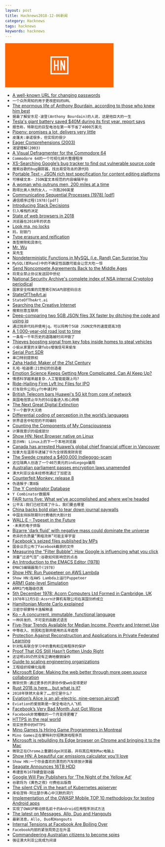 ```yaml
---
layout: post
title: Hacknews2018-12-06新闻
category: Hacknews
tags: hacknews
keywords: hacknews
---
```


![haccknews-banner](/assets/image/hacknews-banner.jpg)

- [A well-known URL for changing passwords](https://github.com/WICG/change-password-url)
- `一个众所周知的用于更改密码的URL`
- [The enormous life of Anthony Bourdain, according to those who knew him best](https://www.gq.com/story/anthony-bourdain-men-of-the-year-tribute)
- `据最了解安东尼·波登(Anthony Bourdain)的人说，这是他巨大的一生`
- [Tesla&#39;s giant battery saved $40M during its first year, report says](https://electrek.co/2018/12/06/tesla-battery-report/)
- `报告称，特斯拉的巨型电池在第一年节省了4000万美元`
- [Pipenv: promises a lot, delivers very little](https://chriswarrick.com/blog/2018/07/17/pipenv-promises-a-lot-delivers-very-little/)
- `皮蓬夫:承诺很多，但实现的很少`
- [Eager Comprehensions (2003)](https://srfi.schemers.org/srfi-42/srfi-42.html)
- `渴望理解(2003)`
- [A Visual Defragmenter for the Commodore 64](https://www.pagetable.com/?p=978)
- `Commodore 64的一个可视化碎片整理程序`
- [XS-Searching Google’s bug tracker to find out vulnerable source code](https://medium.com/@luanherrera/xs-searching-googles-bug-tracker-to-find-out-vulnerable-source-code-50d8135b7549)
- `搜索谷歌的bug跟踪器，找出易受攻击的源代码`
- [Portable Text – JSON rich text specification for content editing platforms](https://github.com/portabletext/portabletext)
- `可移植文本- JSON富文本规范的内容编辑平台`
- [A woman who outruns men, 200 miles at a time](https://www.nytimes.com/2018/12/05/sports/courtney-dauwalter-200-mile-race.html)
- `跑得比男人快的女人，一次跑200英里`
- [Communicating Sequential Processes (1978) [pdf]](https://www.cs.cmu.edu/~crary/819-f09/Hoare78.pdf)
- `通信顺序过程(1978)[pdf]`
- [Introducing Stack Decisions](https://stackshare.io/posts/introducing-stack-decisions)
- `引入堆栈的决定`
- [State of web browsers in 2018](https://ferdychristant.com/the-state-of-web-browsers-f5a83a41c1cb)
- `浏览器在2018年的状态`
- [Look ma, no locks](http://lucteo.ro/2018/11/18/look-ma-no-locks/)
- `妈，别锁门`
- [Type erasure and reification](https://eli.thegreenplace.net/2018/type-erasure-and-reification/)
- `类型擦除和具体化`
- [Mr. Wu](https://granta.com/mr-wu/)
- `吴先生`
- [Nondeterministic Functions in MySQL (i.e. Rand) Can Surprise You](https://www.percona.com/blog/2018/12/05/nondeterministic-functions-in-mysql-i-e-rand-can-surprise-you/)
- `MySQL(即Rand)中的不确定性函数可能会让您大吃一惊`
- [Send Noncompete Agreements Back to the Middle Ages](https://www.bloomberg.com/opinion/articles/2018-12-05/noncompete-agreements-are-bad-for-employees-and-the-economy)
- `将竞业禁止协议发送回中世纪`
- [National Security Archive&#39;s complete index of NSA internal Cryptolog periodical](https://nsarchive.gwu.edu/briefing-book/cyber-vault/2018-12-04/cyber-brief-cryptolog)
- `国家安全档案的完整索引NSA内部密码日志`
- [StateOfTheArt.ai](https://www.stateoftheart.ai/)
- `StateOfTheArt.ai`
- [Searching the Creative Internet](https://crawshaw.io/blog/searching-the-creative-internet)
- `搜索创意互联网`
- [Deep-comparing two 5GB JSON files 3X faster by ditching the code and using jq](https://genius.engineering/faster-and-simpler-with-the-command-line-deep-comparing-two-5gb-json-files-3x-faster-by-ditching-the-code/)
- `通过抛弃代码并使用jq，可以将两个5GB JSON文件的速度提高3倍`
- [A 1,000-year-old road lost to time](http://www.bbc.com/travel/story/20181203-a-1000-year-old-road-lost-to-time)
- `一条有一千年历史的道路被时间冲毁了`
- [Thieves boosting signal from key fobs inside homes to steal vehicles](https://www.cbc.ca/news/canada/toronto/car-thefts-rising-1.4930890)
- `小偷从家里的关键fobs增强信号来偷车`
- [Serial Port SDR](https://hackaday.com/2018/12/06/your-usb-serial-adapter-just-became-a-sdr/)
- `串口特别提款权`
- [Zaha Hadid: Maker of the 21st Century](https://www.archdaily.com/907124/zaha-hadid-maker-of-the-21st-century?ad_content=907124&amp;ad_medium=widget&amp;ad_name=editors-choice)
- `扎哈·哈迪德:21世纪的创造者`
- [Emotion Science Keeps Getting More Complicated. Can AI Keep Up?](https://howwegettonext.com/emotion-science-keeps-getting-more-complicated-can-ai-keep-up-442c19133085)
- `情感科学越来越复杂.人工智能能跟上吗?`
- [Ride-Hailing Firm Lyft Inc Files for IPO](https://www.reuters.com/article/us-lyft-ipo/ride-hailing-firm-lyft-inc-files-for-ipo-idUSKBN1O51AA)
- `打车软件公司Lyft申请IPO`
- [British Telecom bars Huawei&#39;s 5G kit from core of network](https://www.bbc.com/news/technology-46453425)
- `英国电信禁止华为的5G设备进入核心网络`
- [The Next Great Digital Extinction](https://www.wired.com/story/ideas-joi-ito-great-digitization-event/)
- `下一个数字大灭绝`
- [Differential coding of perception in the world’s languages](http://www.pnas.org/content/115/45/11369)
- `世界语言中知觉的不同编码`
- [Counting the Components of My Consciousness](https://auxiliarymemory.com/2018/11/20/counting-the-components-of-my-consciousness/)
- `计算我意识的组成部分`
- [Show HN: Next Browser native on Linux](item?id=18608454)
- `显示HN: Linux上的下一个本地浏览器`
- [Canada has arrested Huawei’s global chief financial officer in Vancouver](https://www.theglobeandmail.com/canada/article-canada-has-arrested-huaweis-global-chief-financial-officer-in/)
- `加拿大在温哥华逮捕了华为全球首席财务官`
- [The Swede created a $400,000 Indiegogo-scam](https://www.breakit.se/artikel/17260/the-swede-created-a-400-000-indiegogo-scam-is-this-his-next-project)
- `这位瑞典人创造了一个40万美元的indiegogo骗局`
- [Australian parliament passes encryption laws unamended](https://www.abc.net.au/news/2018-12-06/labor-backdown-federal-government-to-pass-greater-surveillance/10591944)
- `澳大利亚议会未经修改通过了加密法`
- [Counterfeit Monkey: release 8](https://emshort.blog/2018/12/05/counterfeit-monkey-2/)
- `伪造猴子:第8版`
- [The Y Combinator Database](https://www.ycdb.co/)
- `Y Combinator数据库`
- [FAIR turns five: What we’ve accomplished and where we’re headed](https://code.fb.com/ai-research/fair-fifth-anniversary/)
- `公平五:我们已经完成了什么，我们要去哪里`
- [China backs bold plan to tear down journal paywalls](https://www.nature.com/articles/d41586-018-07659-5)
- `中国支持拆除期刊付费墙的大胆计划`
- [WALL·E – Typeset in the Future](https://typesetinthefuture.com/2018/12/04/walle/)
- `·未来的电子排版`
- [Bizarre &#39;dark fluid&#39; with negative mass could dominate the universe](https://theconversation.com/bizarre-dark-fluid-with-negative-mass-could-dominate-the-universe-what-my-research-suggests-107922)
- `奇异的负质量“黑暗流体”可能主宰宇宙`
- [Facebook&#39;s seized files published by MPs](https://www.bbc.co.uk/news/technology-46456695)
- `国会议员公布了Facebook截获的文件`
- [Measuring the “Filter Bubble”: How Google is influencing what you click](https://spreadprivacy.com/google-filter-bubble-study/)
- `测量“过滤气泡”:谷歌如何影响您的点击`
- [An Introduction to the EMACS Editor (1978)](https://dspace.mit.edu/bitstream/handle/1721.1/5748/AIM-447.pdf?sequence=2)
- `EMACS编辑器简介(1978)`
- [Show HN: Run Puppeteer on AWS Lambda](https://github.com/alixaxel/chrome-aws-lambda)
- `Show HN:在AWS Lambda上运行Puppeteer`
- [ARM1 Gate-level Simulation](https://www.theregister.co.uk/2015/11/28/arm1_visualized/)
- `ARM1门电路级仿真`
- [5th December 1978: Acorn Computers Ltd Formed in Cambridge, UK](http://www.computinghistory.org.uk/det/936/Acorn-Computers-Ltd-formed-in-Cambridge-UK/)
- `1978年12月5日:Acorn计算机有限公司在英国剑桥成立`
- [Hamiltonian Monte Carlo explained](http://arogozhnikov.github.io/2016/12/19/markov_chain_monte_carlo.html)
- `汉密尔顿蒙特卡洛解释道`
- [Ko – A concurrent, immutable, functional language](https://github.com/kocircuit/kocircuit)
- `一种并发的、不可变的函数式语言`
- [Five-Year Trends Available for Median Income, Poverty and Internet Use](https://www.census.gov/newsroom/press-releases/2018/2013-2017-acs-5year.html)
- `中等收入、贫困和互联网使用的五年趋势`
- [Protection Against Reconstruction and Applications in Private Federated Learning](https://arxiv.org/abs/1812.00984)
- `针对私有联合学习中的重构和应用程序的保护`
- [Proof That iOS Still Hasn’t Gotten Undo Right](https://daringfireball.net/2018/12/ios_still_hasnt_gotten_undo_right)
- `这证明iOS仍然没有正确地撤销操作`
- [Guide to scaling engineering organizations](https://stripe.com/atlas/guides/scaling-eng)
- `工程组织规模化指南`
- [Microsoft Edge: Making the web better through more open source collaboration](https://blogs.windows.com/windowsexperience/2018/12/06/microsoft-edge-making-the-web-better-through-more-open-source-collaboration/)
- `微软优势:通过更多的开源协作使web变得更好`
- [Rust 2018 is here… but what is it?](https://hacks.mozilla.org/2018/12/rust-2018-is-here?)
- `2018年铁锈大会来了……但它是什么?`
- [Eviation’s Alice is an all-electric, nine-person aircraft](https://robbreport.com/motors/aviation/eviation-alice-electric-airplane-revolution-sooner-than-you-think-2830522/)
- `Eviation的爱丽斯是一架全电动九人飞机`
- [Facebook’s Very Bad Month Just Got Worse](https://www.newyorker.com/tech/annals-of-technology/facebooks-very-bad-month-just-got-worse)
- `Facebook非常糟糕的一个月变得更糟了`
- [HTTPS in the real world](https://robertheaton.com/2018/11/28/https-in-the-real-world/)
- `现实世界中的HTTPS`
- [Mino Games Is Hiring Game Programmers in Montreal](https://mino-games.workable.com/j/7AC7233C2B)
- `Mino Games正在蒙特利尔招聘游戏程序员`
- [Microsoft is rebuilding its Edge browser on Chrome and bringing it to the Mac](https://www.theverge.com/2018/12/6/18128648/microsoft-edge-chrome-chromium-browser-changes)
- `微软正在Chrome上重建Edge浏览器，并将其应用到Mac电脑上`
- [Show HN: A beautiful car emissions calculator you&#39;ll love](https://missionemission.co)
- `Show HN:一个你会喜欢的漂亮的汽车排放计算器`
- [Seagate Announces 16TB HDD](https://nexthive.com/seagate-biggest-hdd-16-tb/)
- `希捷宣布16TB硬盘驱动器`
- [Google Will Pay Publishers for ‘The Night of the Yellow Ad’](https://adexchanger.com/online-advertising/multimillion-dollar-oops-google-will-pay-publishers-for-the-night-of-the-yellow-ad/)
- `谷歌将为《黄色之夜》付费给出版商`
- [The silent CVE in the heart of Kubernetes apiserver](https://gravitational.com/blog/kubernetes-websocket-upgrade-security-vulnerability/)
- `库伯涅特·阿比瑟尔弗心中沉默的洞穴`
- [Implementation of the OWASP Mobile TOP 10 methodology for testing Android apps](https://hub.hacken.io/blog/implementation-of-the-owasp-mobile-top-10-methodology-for-testing-android-applications)
- `实现了OWASP移动排名前十的Android应用程序测试方法`
- [The latest on Messages, Allo, Duo and Hangouts](https://www.blog.google/products/messages/latest-messages-allo-duo-and-hangouts/)
- `最新消息，Allo, Duo和Hangouts`
- [Internal Tensions at Facebook Are Boiling Over](https://www.buzzfeednews.com/article/charliewarzel/facebooks-tensions-zuckerberg-sandberg)
- `Facebook内部的紧张局势正在升温`
- [Commandeering Australian citizens to become spies](https://twitter.com/alfiedotwtf/status/1070047303275175936)
- `强征澳大利亚公民成为间谍`

